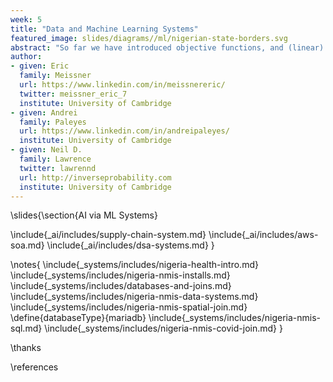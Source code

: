 ```yaml
---
week: 5
title: "Data and Machine Learning Systems"
featured_image: slides/diagrams//ml/nigerian-state-borders.svg
abstract: "So far we have introduced objective functions, and (linear) prediction functions. This gives us two key ingredients of the machine learning formula. But to build machine learning systems you also need data. This lecture introduces some of the challenges of building machine learning data systems. It will introduce (or review) for you the concepts around joining of databases together. The storage and manipulation of data is at the core of machine learning systems and data science. Note: the notebook makes use of Covid19 data from Nigeria, but the goal of this notebook is to introduce the reader to these concepts, not to authoritatively answer any questions about the state of Nigerian health facilities or Covid19, but to give you an understanding of data infrastructures and bringing data sets together."
author:
- given: Eric
  family: Meissner
  url: https://www.linkedin.com/in/meissnereric/
  twitter: meissner_eric_7 
  institute: University of Cambridge
- given: Andrei
  family: Paleyes
  url: https://www.linkedin.com/in/andreipaleyes/
  institute: University of Cambridge
- given: Neil D.
  family: Lawrence
  twitter: lawrennd
  url: http://inverseprobability.com
  institute: University of Cambridge
---
```


\slides{\section{AI via ML Systems}

\include{_ai/includes/supply-chain-system.md}
\include{_ai/includes/aws-soa.md}
\include{_ai/includes/dsa-systems.md}
}

\notes{
\include{_systems/includes/nigeria-health-intro.md}
\include{_systems/includes/nigeria-nmis-installs.md}
\include{_systems/includes/databases-and-joins.md}
\include{_systems/includes/nigeria-nmis-data-systems.md}
\include{_systems/includes/nigeria-nmis-spatial-join.md}
\define{databaseType}{mariadb}
\include{_systems/includes/nigeria-nmis-sql.md}
\include{_systems/includes/nigeria-nmis-covid-join.md}
}

\thanks

\references
